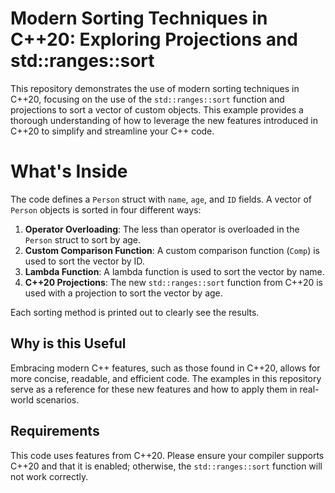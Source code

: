 
# Modern Sorting Techniques in C++20: Exploring Projections and std::ranges::sort

This repository demonstrates the use of modern sorting techniques in C++20, focusing on the use of the `std::ranges::sort` function and projections to sort a vector of custom objects. This example provides a thorough understanding of how to leverage the new features introduced in C++20 to simplify and streamline your C++ code.

# What's Inside

The code defines a `Person` struct with `name`, `age`, and `ID` fields. A vector of `Person` objects is sorted in four different ways:

1. **Operator Overloading**: The less than operator is overloaded in the `Person` struct to sort by age.
3. **Custom Comparison Function**: A custom comparison function (`Comp`) is used to sort the vector by ID.
4. **Lambda Function**: A lambda function is used to sort the vector by name.
5. **C++20 Projections**: The new `std::ranges::sort` function from C++20 is used with a projection to sort the vector by age.

Each sorting method is printed out to clearly see the results.

## Why is this Useful

Embracing modern C++ features, such as those found in C++20, allows for more concise, readable, and efficient code. The examples in this repository serve as a reference for these new features and how to apply them in real-world scenarios.

## Requirements

This code uses features from C++20. Please ensure your compiler supports C++20 and that it is enabled; otherwise, the `std::ranges::sort` function will not work correctly.
